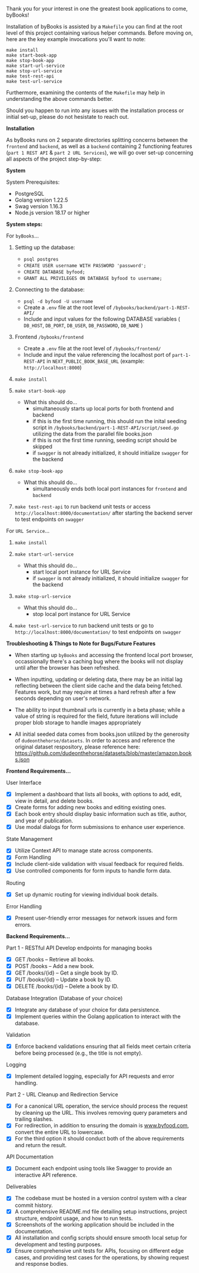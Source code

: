 Thank you for your interest in one the greatest book applications to come, byBooks!

Installation of byBooks is assisted by a ```Makefile``` you can find at the root level of this project containing various helper commands. Before moving on, here are the key example invocations you'll want to note: 

```
make install
make start-book-app
make stop-book-app
make start-url-service
make stop-url-service
make test-rest-api
make test-url-service
```

Furthermore, examining the contents of the ```Makefile``` may help in understanding the above commands better.

Should you happen to run into any issues with the installation process or initial set-up, please do not hesistate to reach out. 

**Installation**

As byBooks runs on 2 separate directories splitting concerns between the ```frontend``` and ```backend```, as well as a ```backend``` containing 2 functioning features (```part 1 REST API``` & ```part 2 URL Services```), we will go over set-up concerning all aspects of the project step-by-step:

**System**

System Prerequisites:

- PostgreSQL
- Golang version 1.22.5
- Swag version 1.16.3
- Node.js version 18.17 or higher

**System steps:** 

For ```byBooks```...

1. Setting up the database:
    - ```psql postgres```
    - ```CREATE USER username WITH PASSWORD 'password';```
    - ```CREATE DATABASE byfood;```
    - ```GRANT ALL PRIVILEGES ON DATABASE byfood to username;```

2. Connecting to the database: 
    - ```psql -d byfood -U username```
    - Create a ```.env``` file at the root level of ```/bybooks/backend/part-1-REST-API/```
    - Include and input values for the following DATABASE variables 
        ( ```DB_HOST```, ```DB_PORT```, ```DB_USER```, ```DB_PASSWORD```, ```DB_NAME``` )

3. Frontend ```/bybooks/frontend```
    - Create a ```.env``` file at the root level of ```/bybooks/frontend/```
    - Include and input the value referencing the localhost port of ```part-1-REST-API``` in ```NEXT_PUBLIC_BOOK_BASE_URL``` (example: ```http://localhost:8000```)

4. ```make install```

5. ```make start-book-app```
    - What this should do...
        - simultaneously starts up local ports for both frontend and backend
        - if this is the first time running, this should run the inital seeding script in ```/bybooks/backend/part-1-REST-API/script/seed.go``` utilizing the data from the parallel file books.json
        - if this is not the first time running, seeding script should be skipped
        - if ```swagger``` is not already initialized, it should initialize ```swagger``` for the backend

6. ```make stop-book-app```
    - What this should do...
        - simultaneously ends both local port instances for ```frontend``` and ```backend```

7. ```make test-rest-api``` to run backend unit tests or access ```http://localhost:8000/documentation/``` after starting the backend server to test endpoints on ```swagger```


For ```URL Service```...

1. ```make install```

2. ```make start-url-service```
    - What this should do...
        - start local port instance for URL Service
        - if ```swagger``` is not already initialized, it should initialize ```swagger``` for the backend

3. ```make stop-url-service```
    - What this should do...
        - stop local port instance for URL Service

4. ```make test-url-service``` to run backend unit tests or go to ```http://localhost:8000/documentation/``` to test endpoints on ```swagger```

**Troubleshooting & Things to Note for Bugs/Future Features**

- When starting up ```byBooks``` and accessing the frontend local port browser, occassionally there's a caching bug where the books will not display until after the browser has been refreshed.

- When inputting, updating or deleting data, there may be an initial lag reflecting between the client side cache and the data being fetched. Features work, but may require at times a hard refresh after a few seconds depending on user's network.

- The ability to input thumbnail urls is currently in a beta phase; while a value of string is required for the field, future iterations will include proper blob storage to handle images appropriately

- All initial seeded data comes from books.json utilized by the generosity of ```dudeonthehorse/datasets```. In order to access and reference the original dataset respository, please reference here: https://github.com/dudeonthehorse/datasets/blob/master/amazon.books.json


**Frontend Requirements...**

User Interface
- [x] Implement a dashboard that lists all books, with options to add, edit, view in detail, and
delete books.
- [x] Create forms for adding new books and editing existing ones.
- [x] Each book entry should display basic information such as title, author, and year of
publication.
- [x] Use modal dialogs for form submissions to enhance user experience.

State Management
- [x] Utilize Context API to manage state across components.
- [x] Form Handling
- [x] Include client-side validation with visual feedback for required fields.
- [x] Use controlled components for form inputs to handle form data.

Routing
- [x] Set up dynamic routing for viewing individual book details.

Error Handling
- [x] Present user-friendly error messages for network issues and form errors.

**Backend Requirements...**

Part 1 - RESTful API
Develop endpoints for managing books
- [x] GET /books – Retrieve all books.
- [x] POST /books – Add a new book.
- [x] GET /books/{id} – Get a single book by ID.
- [x] PUT /books/{id} – Update a book by ID.
- [x] DELETE /books/{id} – Delete a book by ID.

Database Integration (Database of your choice)
- [x] Integrate any database of your choice for data persistence.
- [x] Implement queries within the Golang application to interact with the database.

Validation
- [x] Enforce backend validations ensuring that all fields meet certain criteria before being
processed (e.g., the title is not empty).

Logging
- [x] Implement detailed logging, especially for API requests and error handling.

Part 2 - URL Cleanup and Redirection Service
- [x] For a canonical URL operation, the service should process the request by
cleaning up the URL. This involves removing query parameters and trailing
slashes.
- [x] For redirection, in addition to ensuring the domain is www.byfood.com, convert
the entire URL to lowercase.
- [x] For the third option it should conduct both of the above requirements and return
the result.

API Documentation
- [x] Document each endpoint using tools like Swagger to provide an interactive API
reference.

Deliverables
- [x] The codebase must be hosted in a version control system with a clear commit history.
- [x] A comprehensive README.md file detailing setup instructions, project structure,
endpoint usage, and how to run tests.
- [x] Screenshots of the working application should be included in the documentation.
- [x] All installation and config scripts should ensure smooth local setup for development and
testing purposes.
- [x] Ensure comprehensive unit tests for APIs, focusing on different edge cases, and
providing test cases for the operations, by showing request and response bodies.
